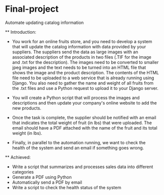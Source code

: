 # Final-project
Automate updating catalog information

** Introduction:
* You work for an online fruits store, and you need to develop a system that will update the catalog information with data provided by your suppliers. The suppliers send the data as large images with an associated description of the products in two files (.TIF for the image and .txt for the description). The images need to be converted to smaller jpeg images and the text needs to be turned into an HTML file that shows the image and the product description. The contents of the HTML file need to be uploaded to a web service that is already running using Django. You also need to gather the name and weight of all fruits from the .txt files and use a Python request to upload it to your Django server.

* You will create a Python script that will process the images and descriptions and then update your company's online website to add the new products.

* Once the task is complete, the supplier should be notified with an email that indicates the total weight of fruit (in lbs) that were uploaded. The email should have a PDF attached with the name of the fruit and its total weight (in lbs).

* Finally, in parallel to the automation running, we want to check the health of the system and send an email if something goes wrong.

** Achieved:
* Write a script that summarizes and processes sales data into different categories
* Generate a PDF using Python
* Automatically send a PDF by email
* Write a script to check the health status of the system
